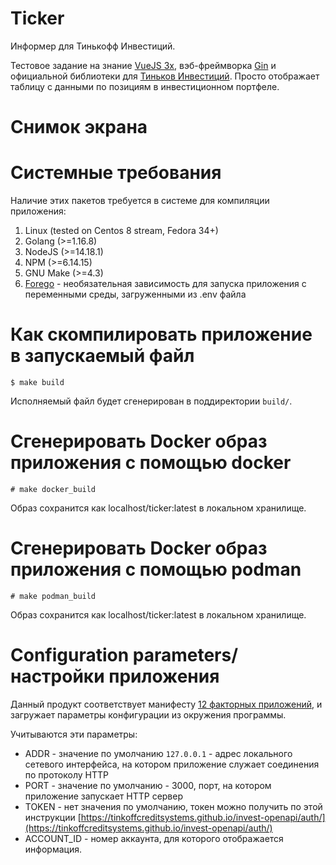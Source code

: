 Ticker
========================
Информер для Тинькофф Инвестиций.

Тестовое задание на знание [VueJS 3x](https://v3.vuejs.org), 
вэб-фреймворка [Gin](github.com/gin-gonic/gin) и официальной библиотеки для 
[Тиньков Инвестиций](https://tinkoffcreditsystems.github.io/invest-openapi/).
Просто отображает таблицу с данными по позициям в инвестиционном портфеле.

Снимок экрана
================================

Системные требования
==================================
Наличие этих пакетов требуется в системе для компиляции приложения:

1. Linux (tested on Centos 8 stream, Fedora 34+)
2. Golang (>=1.16.8)
3. NodeJS (>=14.18.1)
4. NPM (>=6.14.15)
5. GNU Make (>=4.3)
6. [Forego](https://github.com/ddollar/forego) - необязательная зависимость для запуска приложения с переменными среды, загруженными из .env файла 

Как скомпилировать приложение в запускаемый файл
==================================

```shell
$ make build
```
Исполняемый файл будет сгенерирован в поддиректории `build/`.

Сгенерировать Docker образ приложения с помощью docker
===================================
```shell
# make docker_build
```
Образ сохранится как localhost/ticker:latest в локальном хранилище.

Сгенерировать Docker образ приложения с помощью podman
===================================
```shell
# make podman_build 
```
Образ сохранится как localhost/ticker:latest в локальном хранилище.


Configuration parameters/настройки приложения
====================================
Данный продукт соответствует манифесту 
[12 факторных приложений](https://12factor.net/ru/config), и загружает параметры конфигурации из окружения программы.

Учитываются эти параметры:

- ADDR - значение по умолчанию `127.0.0.1` - адрес локального сетевого интерфейса, на котором приложение служает соединения по протоколу HTTP
- PORT - значение по умолчанию - 3000, порт, на котором приложение запускает HTTP сервер
- TOKEN - нет значения по умолчанию, токен можно получить по этой инструкции [https://tinkoffcreditsystems.github.io/invest-openapi/auth/](https://tinkoffcreditsystems.github.io/invest-openapi/auth/)
- ACCOUNT_ID - номер аккаунта, для которого отображается информация.

